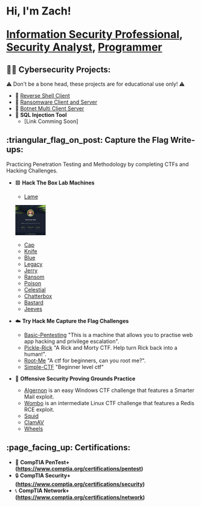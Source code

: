 <h1>Hi, I'm Zach!
  
<a href="https://www.linkedin.com/in/zach-middleton/">Information Security Professional</a>, <a href="https://zachmiddleton.info">Security Analyst</a>, <a href="https://github.com/zmiddle">Programmer</a>
</h1>

<h2>👨‍💻 Cybersecurity Projects:</h2>

:warning: Don't be a bone head, these projects are for educational use only! :warning:

- :shell: <a href="https://github.com/zmiddle/Reverse-Shell-Client/tree/main">Reverse Shell Client</a>
- 🔐 <a href="https://github.com/zmiddle/Ransomware">Ransomware Client and Server</a>
- 🤖 <a href="https://github.com/zmiddle/Botnet-Multi-Client-Server/tree/main">Botnet Multi Client Server</a>
- 💉 <b>SQL Injection Tool</b>
  - [Link Comming Soon]

<h2>:triangular_flag_on_post: Capture the Flag Write-ups:</h2>

Practicing Penetration Testing and Methodology by completing CTFs and Hacking Challenges.

- 🟩 <b>Hack The Box Lab Machines</b>

  - <a href="https://github.com/zmiddle/CTF-Writeups/blob/main/HackTheBox/Lame.md">Lame</a>
  
  [<img height="80" width="80px" src="https://github.com/zmiddle/CTF-Writeups/blob/main/HackTheBox/Lame%20Pwned.png" />](https://www.hackthebox.com/achievement/machine/259690/1)
  - <a href="https://github.com/zmiddle/CTF-Writeups/blob/main/HackTheBox/Cap.md">Cap</a>
  - <a href="https://github.com/zmiddle/CTF-Writeups/blob/main/HackTheBox/Knife.md">Knife</a>
  - <a href="https://github.com/zmiddle/CTF-Writeups/blob/main/HackTheBox/Blue.md">Blue</a>
  - <a href="https://github.com/zmiddle/CTF-Writeups/blob/main/HackTheBox/Legacy.md">Legacy</a>
  - <a href="https://github.com/zmiddle/CTF-Writeups/blob/main/HackTheBox/Jerry.md">Jerry</a>
  - <a href="https://github.com/zmiddle/CTF-Writeups/blob/main/HackTheBox/Ransom.md">Ransom</a>
  - <a href="https://github.com/zmiddle/CTF-Writeups/blob/main/HackTheBox/Poison.md">Poison</a>
  - <a href="https://github.com/zmiddle/CTF-Writeups/blob/main/HackTheBox/Celestial.md">Celestial</a>
  - <a href="https://github.com/zmiddle/CTF-Writeups/blob/main/HackTheBox/Chatterbox.md">Chatterbox</a>
  - <a href="https://github.com/zmiddle/CTF-Writeups/blob/main/HackTheBox/Bastard.md">Bastard</a>
  - <a href="https://github.com/zmiddle/CTF-Writeups/blob/main/HackTheBox/Jeeves.md">Jeeves</a>

- ☁️ <b>Try Hack Me Capture the Flag Challenges</b>

  - <a href="https://github.com/zmiddle/CTF-Writeups/blob/main/TryHackMe/Basic-Pentesting.md">Basic-Pentesting</a> "This is a machine that allows you to practise web app hacking and privilege escalation".
  - <a href="https://github.com/zmiddle/CTF-Writeups/blob/main/TryHackMe/Pickle-Rick.md">Pickle-Rick</a> "A Rick and Morty CTF. Help turn Rick back into a human!".
  - <a href="https://github.com/zmiddle/CTF-Writeups/blob/main/TryHackMe/Root-Me.md">Root-Me</a> "A ctf for beginners, can you root me?".
  - <a href="https://github.com/zmiddle/CTF-Writeups/blob/main/TryHackMe/Simple-CTF.md">Simple-CTF</a> "Beginner level ctf"
  
- 🔵 <b>Offensive Security Proving Grounds Practice</b>

  - <a href="https://github.com/zmiddle/CTF-Writeups/tree/main/OSPG/Algernon">Algernon</a> is an easy Windows CTF challenge that features a Smarter Mail exploit.
  - <a href="https://github.com/zmiddle/CTF-Writeups/tree/main/OSPG/Wombo">Wombo</a> is an intermediate Linux CTF challenge that features a Redis RCE exploit.
  - <a href="https://github.com/zmiddle/CTF-Writeups/tree/main/OSPG/Squid">Squid</a>
  - <a href="https://github.com/zmiddle/CTF-Writeups/tree/main/OSPG/ClamAV">ClamAV</a>
  - <a href="https://github.com/zmiddle/CTF-Writeups/tree/main/OSPG/Wheels">Wheels</a>

<h2>:page_facing_up: Certifications:</h2>

- 🔏 <b>CompTIA PenTest+ (https://www.comptia.org/certifications/pentest)</b>
- 🔒 <b>CompTIA Security+ (https://www.comptia.org/certifications/security)</b>
- 📞 <b>CompTIA Network+ (https://www.comptia.org/certifications/network)</b>
